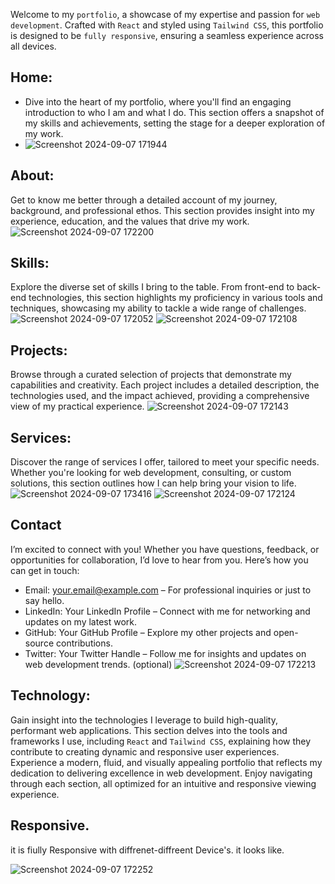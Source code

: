 Welcome to my `portfolio`, a showcase of my expertise and passion for `web development`. Crafted with `React` and styled using `Tailwind CSS`, this portfolio is designed to be `fully responsive`, ensuring a seamless experience across all devices.

## Home:
* Dive into the heart of my portfolio, where you'll find an engaging introduction to who I am and what I do. This section offers a snapshot of my skills and achievements, setting the stage for a deeper exploration of my work.
* ![Screenshot 2024-09-07 171944](https://github.com/user-attachments/assets/ad2681e8-c439-4c2f-971d-6938876d1c38)
## About:
Get to know me better through a detailed account of my journey, background, and professional ethos. This section provides insight into my experience, education, and the values that drive my work.
![Screenshot 2024-09-07 172200](https://github.com/user-attachments/assets/b92cd2a8-cfac-4bec-bba3-a9ddd6c03613)

## Skills:
Explore the diverse set of skills I bring to the table. From front-end to back-end technologies, this section highlights my proficiency in various tools and techniques, showcasing my ability to tackle a wide range of challenges.
![Screenshot 2024-09-07 172052](https://github.com/user-attachments/assets/c9bf87fd-6b32-42ae-90cb-a9e90d815316)
![Screenshot 2024-09-07 172108](https://github.com/user-attachments/assets/d035a7d0-c976-46dc-b3e5-17c0ff266a1f)

## Projects:
Browse through a curated selection of projects that demonstrate my capabilities and creativity. Each project includes a detailed description, the technologies used, and the impact achieved, providing a comprehensive view of my practical experience.
![Screenshot 2024-09-07 172143](https://github.com/user-attachments/assets/a9e75746-913a-44c5-8b8d-571202365b11)

## Services:
Discover the range of services I offer, tailored to meet your specific needs. Whether you're looking for web development, consulting, or custom solutions, this section outlines how I can help bring your vision to life.
![Screenshot 2024-09-07 173416](https://github.com/user-attachments/assets/7d4fc46e-6c32-47e1-a22d-f65f32010b8e)
![Screenshot 2024-09-07 172124](https://github.com/user-attachments/assets/b350af8c-c48e-4114-b8c8-edb1420da1a7)

## Contact
I’m excited to connect with you! Whether you have questions, feedback, or opportunities for collaboration, I’d love to hear from you. Here’s how you can get in touch:
* Email: your.email@example.com – For professional inquiries or just to say hello.
* LinkedIn: Your LinkedIn Profile – Connect with me for networking and updates on my latest work.
* GitHub: Your GitHub Profile – Explore my other projects and open-source contributions.
* Twitter: Your Twitter Handle – Follow me for insights and updates on web development trends. (optional)
![Screenshot 2024-09-07 172213](https://github.com/user-attachments/assets/904accc3-69b9-4305-bac2-33c15731ae6a)

## Technology:
Gain insight into the technologies I leverage to build high-quality, performant web applications. This section delves into the tools and frameworks I use, including `React` and `Tailwind CSS`, explaining how they contribute to creating dynamic and responsive user experiences.
Experience a modern, fluid, and visually appealing portfolio that reflects my dedication to delivering excellence in web development. Enjoy navigating through each section, all optimized for an intuitive and responsive viewing experience.
## Responsive.
it is fiully Responsive with diffrenet-diffreent Device's. it looks like.


![Screenshot 2024-09-07 172252](https://github.com/user-attachments/assets/808396d3-092b-4249-84ad-5cb99a7561d5)
